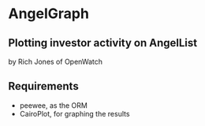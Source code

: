 # AngelGraph

## Plotting investor activity on AngelList

by Rich Jones of OpenWatch

## Requirements

* peewee, as the ORM
* CairoPlot, for graphing the results
